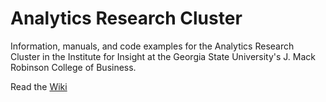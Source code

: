 # Analytics Research Cluster
Information, manuals, and code examples for the Analytics Research Cluster in the Institute for Insight at the Georgia State University's J. Mack Robinson College of Business.

Read the [Wiki](https://github.com/institute4insight/AnalyticsResearchCluster/wiki)
